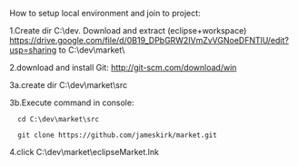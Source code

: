 How to setup local environment and join to project:


  1.Create dir C:\dev. Download and extract (eclipse+workspace) https://drive.google.com/file/d/0B19_DPbGRW2IVmZvVGNoeDFNTlU/edit?usp=sharing to C:\dev\market\
  
  2.download and install Git: http://git-scm.com/download/win
  
  3a.create dir C:\dev\market\src
  
  3b.Execute command in console:
  
      cd C:\dev\market\src
      
      git clone https://github.com/jameskirk/market.git
      
  4.click C:\dev\market\eclipseMarket.lnk
